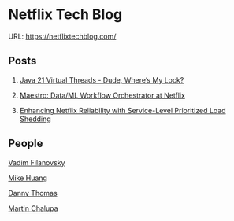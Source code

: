 # Netflix Tech Blog

URL: https://netflixtechblog.com/

## Posts

1. [Java 21 Virtual Threads - Dude, Where’s My Lock?](https://netflixtechblog.com/java-21-virtual-threads-dude-wheres-my-lock-3052540e231d)

2. [Maestro: Data/ML Workflow Orchestrator at Netflix](https://netflixtechblog.com/maestro-netflixs-workflow-orchestrator-ee13a06f9c78)

3. [Enhancing Netflix Reliability with Service-Level Prioritized Load Shedding](https://netflixtechblog.com/enhancing-netflix-reliability-with-service-level-prioritized-load-shedding-e735e6ce8f7d)

## People

[Vadim Filanovsky](https://www.linkedin.com/in/vfilanovsky/)

[Mike Huang](https://www.linkedin.com/in/mike-huang-a552781/)

[Danny Thomas](https://www.linkedin.com/in/danny-thomas-a623413/)

[Martin Chalupa](https://www.linkedin.com/in/martinchalupa/)

[]()

